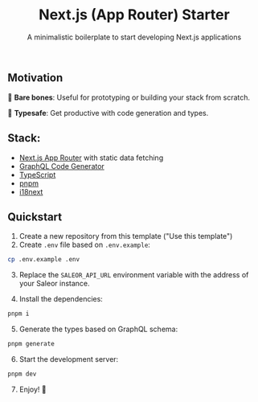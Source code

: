 <div align="center">
  <h1>Next.js (App Router) Starter</h1>
</div>

<div align="center">
  <p>A minimalistic boilerplate to start developing Next.js applications
</div>

<br/>

## Motivation

🤏 **Bare bones**: Useful for prototyping or building your stack from scratch.

💪 **Typesafe**: Get productive with code generation and types.

## Stack:

- [Next.js App Router](https://nextjs.org/) with static data fetching
- [GraphQL Code Generator](https://the-guild.dev/graphql/codegen)
- [TypeScript](https://www.typescriptlang.org/)
- [pnpm](https://pnpm.io/)
- [i18next](https://www.i18next.com/)

## Quickstart

1. Create a new repository from this template ("Use this template")
2. Create `.env` file based on `.env.example`:

```bash
cp .env.example .env
```

3. Replace the `SALEOR_API_URL` environment variable with the address of your Saleor instance.

4. Install the dependencies:

```bash
pnpm i
```

5. Generate the types based on GraphQL schema:

```bash
pnpm generate
```

6. Start the development server:

```bash
pnpm dev
```

7. Enjoy! 🎉

